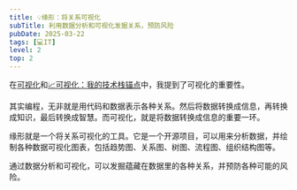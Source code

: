 ```yaml
---
title: 💡缘形：将关系可视化
subTitle: 利用数据分析和可视化发掘关系，预防风险
pubDate: 2025-03-22
tags: [💻IT]
level: 2
top: 2
---
```


在[可视化](/lab/20240707-visualization)和[📈可视化：我的技术栈锚点](/lab/20250309-vis-as-tech-anchor)中，我提到了可视化的重要性。

其实编程，无非就是用代码和数据表示各种关系。然后将数据转换成信息，再转换成知识，最后转换成智慧。而可视化，就是将数据转换成信息的重要一环。

缘形就是一个将关系可视化的工具。它是一个开源项目，可以用来分析数据，并绘制各种数据可视化图表，包括趋势图、关系图、树图、流程图、组织结构图等。

通过数据分析和可视化，可以发掘蕴藏在数据里的各种关系，并预防各种可能的风险。
